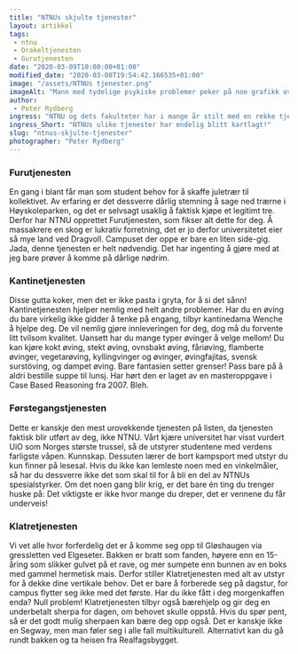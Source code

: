 ```yaml
---
title: "NTNUs skjulte tjenester"
layout: artikkel 
tags: 
 - ntnu
 - Orakeltjenesten
 - Gurutjenesten
date: "2020-03-09T10:00:00+01:00"
modified_date: "2020-03-08T19:54:42.166535+01:00"
image: "/assets/NTNUs tjenester.png"
imageAlt: "Mann med tydelige psykiske problemer peker på noe grafikk over en ikke-deskript bakgrunn. Hvordan havnet han her? Det vil jeg vite, både bokstavelig talt og metaforisk sånn \"hvordan kunne han synke så lavt?\" osv."
author:
 - Peter Rydberg
ingress: "NTNU og dets fakulteter har i mange år stilt med en rekke tjenester som studenter og ansatte kan benytte seg av. Du som leser dette har kanskje allerede vært i kontakt med Orakeltjenesten. De kan hjelpe deg fjerne virus fra PC’en din om du mot formodning forsøker kjøpe undertøy fra dverger på et shady nettsted med servere i Kasakhstan. IDI har også sin egen IT-tjeneste, Gurutjenesten, som kan hjelpe deg fikse printeren, bytte blekk på printeren, fikse printeren, eller kanskje fikse printeren. Så gøy de har det med printeren! Er du foreleser, vet du sikkert allerede alt om AV-tjenesten. De kan bistå med moderne audiovisuelle og pedagogiske hjelpemidler som projektorer, laptoper, kameraer, og mikrofoner, hvorav null av dem blir brukt av deg fordi du heller vil bruke noe overhead-søppel som du lagde under lavmåls crack-rus i 1987 og som du er for sta til å erstatte. Skjerp deg. Uansett stiller NTNU med flere andre, mer ukjente tjenester til disposisjon. Her er bare et lite knippe av dem!"
ingress_Short: "NTNUs ulike tjenester har endelig blitt kartlagt!"
slug: "ntnus-skjulte-tjenester"
photographer: "Peter Rydberg"
---
```

### Furutjenesten
En gang i blant får man som student behov for å skaffe juletrær til kollektivet. Av erfaring er det dessverre dårlig stemning å sage ned trærne i Høyskoleparken, og det er selvsagt usaklig å faktisk kjøpe et legitimt tre. Derfor har NTNU opprettet Furutjenesten, som fikser alt dette for deg. Å massakrere en skog er lukrativ forretning, det er jo derfor universitetet eier så mye land ved Dragvoll. Campuset der oppe er bare en liten side-gig. Jada, denne tjenesten er helt nødvendig. Det har ingenting å gjøre med at jeg bare prøver å komme på dårlige nødrim.

### Kantinetjenesten
Disse gutta koker, men det er ikke pasta i gryta, for å si det sånn! Kantinetjenesten hjelper nemlig med helt andre problemer. Har du en øving du bare virkelig ikke gidder å tenke på engang, tilbyr kantinedama Wenche å hjelpe deg. De vil nemlig gjøre innleveringen for deg, dog må du forvente litt tvilsom kvalitet. Uansett har du mange typer øvinger å velge mellom! Du kan kjøre kokt øving, stekt øving, ovnsbakt øving, fåriøving, flamberte øvinger, vegetarøving, kyllingvinger og øvinger, øvingfajitas, svensk surstöving, og dampet øving. Bare fantasien setter grenser! Pass bare på å aldri bestille suppe til lunsj. Har hørt den er laget av en masteroppgave i Case Based Reasoning fra 2007. Bleh.

### Førstegangstjenesten
Dette er kanskje den mest urovekkende tjenesten på listen, da tjenesten faktisk blir utført av deg, ikke NTNU. Vårt kjære universitet har visst vurdert UiO som Norges største trussel, så de utstyrer studentene med verdens farligste våpen. Kunnskap. Dessuten lærer de bort kampsport med utstyr du kun finner på lesesal. Hvis du ikke kan lemleste noen med en vinkelmåler, så har du dessverre ikke det som skal til for å bli en del av NTNUs spesialstyrker. Om det noen gang blir krig, er det bare én ting du trenger huske på: Det viktigste er ikke hvor mange du dreper, det er vennene du får underveis!

### Klatretjenesten
Vi vet alle hvor forferdelig det er å komme seg opp til Gløshaugen via gressletten ved Elgeseter. Bakken er bratt som fanden, høyere enn en 15-åring som slikker gulvet på et rave, og mer sumpete enn bunnen av en boks med gammel hermetisk mais. Derfor stiller Klatretjenesten med alt av utstyr for å dekke dine vertikale behov. Det er bare å forberede seg på dagstur, for campus flytter seg ikke med det første. Har du ikke fått i deg morgenkaffen enda? Null problem! Klatretjenesten tilbyr også bærehjelp og gir deg en underbetalt sherpa for dagen, om behovet skulle oppstå. Hvis du spør pent, så er det godt mulig sherpaen kan bære deg opp også. Det er kanskje ikke en Segway, men man føler seg i alle fall multikulturell. Alternativt kan du gå rundt bakken og ta heisen fra Realfagsbygget.